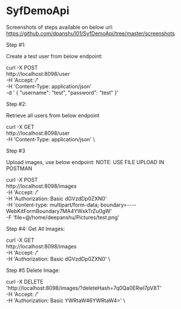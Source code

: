 # SyfDemoApi

Screenshots of steps available on below url:
https://github.com/dpanshu101/SyfDemoApi/tree/master/screenshots


Step #1:

Create a test user from below endpoint:

curl -X POST \
  http://localhost:8098/user \
  -H 'Accept: */*' \
  -H 'Content-Type: application/json' \
  -d '   {
        "username": "test",
        "password": "test"
    }'
    
Step #2:

Retrieve all users from below endpoint

curl -X GET \
  http://localhost:8098/user \
  -H 'Content-Type: application/json' \


Step #3 

Upload images, use below endpoint:
NOTE: USE FILE UPLOAD IN POSTMAN

curl -X POST \
  http://localhost:8098/images \
  -H 'Accept: */*' \
  -H 'Authorization: Basic dGVzdDp0ZXN0' \
  -H 'content-type: multipart/form-data; boundary=----WebKitFormBoundary7MA4YWxkTrZu0gW' \
  -F 'file=@/home/deepanshu/Pictures/test.png'
  
Step #4:
Get All Images:

curl -X GET \
  http://localhost:8098/images \
  -H 'Accept: */*' \
  -H 'Authorization: Basic dGVzdDp0ZXN0' \
  
Step #5 
Delete Image:

curl -X DELETE \
  'http://localhost:8098/images/?deleteHash=7q0Qa0ERwl7pV8T' \
  -H 'Accept: */*' \
  -H 'Authorization: Basic YWRtaW46YWRtaW4=' \
